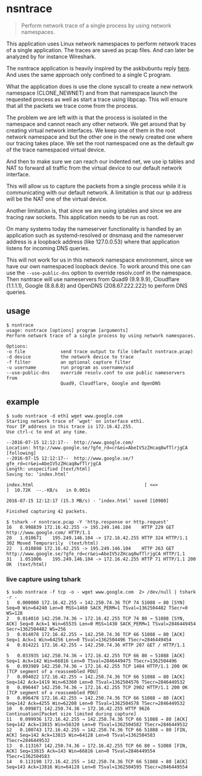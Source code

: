 # nsntrace
> Perform network trace of a single process by using network namespaces.

This application uses Linux network namespaces to perform network traces of a single application. The traces are saved as pcap files. And can later be analyzed by for instance Wireshark.

The nsntrace application is heavily inspired by the askbubuntu reply [here](https://askubuntu.com/a/499850).
And uses the same approach only confined to a single C program.

What the application does is use the clone syscall to create a new
network namespace (CLONE_NEWNET) and from that namespace launch the
requested process as well as start a trace using libpcap. This will ensure that all
the packets we trace come from the process.

The problem we are left with is that the process is isolated in the
namespace and cannot reach any other network. We get around that by
creating virtual network interfaces. We keep one of them in the
root network namespace and but the other one in the newly created one where
our tracing takes place. We set the root namespaced one as the default gw
of the trace namespaced virtual device.

And then to make sure we can reach our indented net, we use ip
tables and NAT to forward all traffic from the virtual device to our
default network interface.

This will allow us to capture the packets from a single process while
it is communicating with our default network. A limitation is that our
ip address will be the NAT one of the virtual device.

Another limitation is, that since we are using iptables and since
we are tracing raw sockets. This application needs to be run as root.

On many systems today the nameserver functionality is handled by an
application such as systemd-resolved or dnsmasq and the nameserver
address is a loopback address (like 127.0.0.53) where that application
listens for incoming DNS queries.

This will not work for us in this network namespace environment, since
we have our own namespaced loopback device. To work around this one can use the
`--use-public-dns` option to override resolv.conf in the namespace. Then nsntrace
will use nameservers from Quad9 (9.9.9.9), Cloudflare (1.1.1.1), Google (8.8.8.8) and
OpenDNS (208.67.222.222) to perform DNS queries.

## usage
    $ nsntrace
    usage: nsntrace [options] program [arguments]
    Perform network trace of a single process by using network namespaces.

    Options:
    -o file          	send trace output to file (default nsntrace.pcap)
    -d device        	the network device to trace
    -f filter        	an optional capture filter
    -u username      	run program as username/uid
    --use-public-dns	override resolv.conf to use public nameservers from
                    	Quad9, Cloudflare, Google and OpenDNS

## example
```
$ sudo nsntrace -d eth1 wget www.google.com
Starting network trace of 'wget' on interface eth1.
Your IP address in this trace is 172.16.42.255.
Use ctrl-c to end at any time.

--2016-07-15 12:12:17--  http://www.google.com/
Location: http://www.google.se/?gfe_rd=cr&ei=AbeIV5zZHcaq8wfTlrjgCA [following]
--2016-07-15 12:12:17--  http://www.google.se/?gfe_rd=cr&ei=AbeIV5zZHcaq8wfTlrjgCA
Length: unspecified [text/html]
Saving to: ‘index.html’

index.html                                         [ <=>                                                                                                   ]  10.72K  --.-KB/s   in 0.001s

2016-07-15 12:12:17 (15.3 MB/s) - ‘index.html’ saved [10980]

Finished capturing 42 packets.

$ tshark -r nsntrace.pcap -Y 'http.response or http.request'
16   0.998839 172.16.42.255 -> 195.249.146.104    HTTP 229 GET http://www.google.com/ HTTP/1.1
20   1.010671    195.249.146.104 -> 172.16.42.255 HTTP 324 HTTP/1.1 302 Moved Temporarily  (text/html)
22   1.010898 172.16.42.255 -> 195.249.146.104    HTTP 263 GET http://www.google.se/?gfe_rd=cr&ei=AbeIV5zZHcaq8wfTlrjgCA HTTP/1.1
31   1.051006    195.249.146.104 -> 172.16.42.255 HTTP 71 HTTP/1.1 200 OK  (text/html)
```

### live capture using tshark
```
$ sudo nsntrace -f tcp -o - wget www.google.com  2> /dev/null | tshark -r -
1   0.000000 172.16.42.255 → 142.250.74.36 TCP 74 51088 → 80 [SYN] Seq=0 Win=64240 Len=0 MSS=1460 SACK_PERM=1 TSval=1362504482 TSecr=0 WS=128
2   0.014010 142.250.74.36 → 172.16.42.255 TCP 74 80 → 51088 [SYN, ACK] Seq=0 Ack=1 Win=65535 Len=0 MSS=1430 SACK_PERM=1 TSval=2846449454 Secr=1362504482 WS=256
3   0.014078 172.16.42.255 → 142.250.74.36 TCP 66 51088 → 80 [ACK] Seq=1 Ack=1 Win=64256 Len=0 TSval=1362504496 TSecr=2846449454
4   0.014221 172.16.42.255 → 142.250.74.36 HTTP 207 GET / HTTP/1.1

5   0.033935 142.250.74.36 → 172.16.42.255 TCP 66 80 → 51088 [ACK] Seq=1 Ack=142 Win=66816 Len=0 TSval=2846449475 TSecr=1362504496
6   0.093989 142.250.74.36 → 172.16.42.255 TCP 1484 HTTP/1.1 200 OK  [TCP segment of a reassembled PDU]
7   0.094022 172.16.42.255 → 142.250.74.36 TCP 66 51088 → 80 [ACK] Seq=142 Ack=1419 Win=63360 Len=0 TSval=1362504576 TSecr=2846449532
8   0.096447 142.250.74.36 → 172.16.42.255 TCP 2902 HTTP/1.1 200 OK  [TCP segment of a reassembled PDU]
9   0.096478 172.16.42.255 → 142.250.74.36 TCP 66 51088 → 80 [ACK] Seq=142 Ack=4255 Win=62208 Len=0 TSval=1362504578 TSecr=2846449532
10   0.099871 142.250.74.36 → 172.16.42.255 HTTP 9626 Continuation[Packet size limited during capture]
11   0.099936 172.16.42.255 → 142.250.74.36 TCP 66 51088 → 80 [ACK] Seq=142 Ack=13815 Win=56320 Len=0 TSval=1362504582 TSecr=2846449532
12   0.100743 172.16.42.255 → 142.250.74.36 TCP 66 51088 → 80 [FIN, ACK] Seq=142 Ack=13815 Win=64128 Len=0 TSval=1362504583 TSecr=2846449532
13   0.113167 142.250.74.36 → 172.16.42.255 TCP 66 80 → 51088 [FIN, ACK] Seq=13815 Ack=143 Win=66816 Len=0 TSval=2846449554 TSecr=1362504583
14   0.113190 172.16.42.255 → 142.250.74.36 TCP 66 51088 → 80 [ACK] Seq=143 Ack=13816 Win=64128 Len=0 TSval=1362504595 TSecr=2846449554
```
